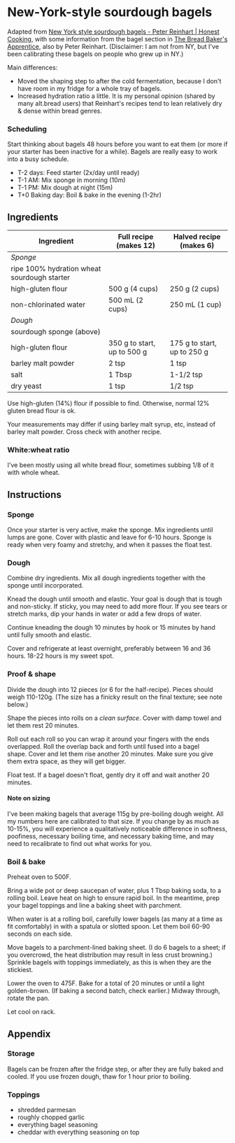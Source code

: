 # New-York-style sourdough bagels

Adapted from [New York style sourdough bagels - Peter Reinhart | Honest Cooking](http://honestcooking.com/peter-reinharts-new-york-style-bagels-wild-sourdough/), with some information from the bagel section in [The Bread Baker's Apprentice](https://www.amazon.com/Bread-Bakers-Apprentice-15th-Anniversary/dp/1607748657/), also by Peter Reinhart. (Disclaimer: I am not from NY, but I've been calibrating these bagels on people who grew up in NY.)

Main differences:
- Moved the shaping step to after the cold fermentation, because I don't have room in my fridge for a whole tray of bagels.
- Increased hydration ratio a little. It is my personal opinion (shared by many alt.bread users) that Reinhart's recipes tend to lean relatively dry & dense within bread genres.

### Scheduling

Start thinking about bagels 48 hours before you want to eat them (or more if your starter has been inactive for a while). Bagels are really easy to work into a busy schedule.

- T-2 days: Feed starter (2x/day until ready)
- T-1 AM: Mix sponge in morning (10m)
- T-1 PM: Mix dough at night (15m)
- T+0 Baking day: Boil & bake in the evening (1-2hr)

## Ingredients

| **Ingredient** | **Full recipe** (makes 12) | **Halved recipe** (makes 6) |
| ----------- | ----------- | ----------- |
| *Sponge* | | |
| ripe 100% hydration wheat sourdough starter | | |
| high-gluten flour | 500 g (4 cups) | 250 g (2 cups) |
| non-chlorinated water | 500 mL (2 cups) | 250 mL (1 cup) |
| *Dough* | | |
| sourdough sponge (above) | | |
| high-gluten flour | 350 g to start, up to 500 g | 175 g to start, up to 250 g |
| barley malt powder | 2 tsp | 1 tsp |
| salt | 1 Tbsp | 1-1/2 tsp |
| dry yeast | 1 tsp | 1/2 tsp |

Use high-gluten (14%) flour if possible to find. Otherwise, normal 12% gluten bread flour is ok.

Your measurements may differ if using barley malt syrup, etc, instead of barley malt powder. Cross check with another recipe.

### White:wheat ratio

I've been mostly using all white bread flour, sometimes subbing 1/8 of it with whole wheat.

## Instructions

### Sponge

Once your starter is very active, make the sponge. Mix ingredients until lumps are gone. Cover with plastic and leave for 6-10 hours. Sponge is ready when very foamy and stretchy, and when it passes the float test.

### Dough

Combine dry ingredients. Mix all dough ingredients together with the sponge until incorporated.

Knead the dough until smooth and elastic. Your goal is dough that is tough and non-sticky. If sticky, you may need to add more flour. If you see tears or stretch marks, dip your hands in water or add a few drops of water.

Continue kneading the dough 10 minutes by hook or 15 minutes by hand until fully smooth and elastic.

Cover and refrigerate at least overnight, preferably between 16 and 36 hours. 18-22 hours is my sweet spot.

### Proof & shape

Divide the dough into 12 pieces (or 6 for the half-recipe). Pieces should weigh 110-120g. (The size has a finicky result on the final texture; see note below.)

Shape the pieces into rolls on a *clean surface*. Cover with damp towel and let them rest 20 minutes.

Roll out each roll so you can wrap it around your fingers with the ends overlapped. Roll the overlap back and forth until fused into a bagel shape. Cover and let them rise another 20 minutes. Make sure you give them extra space, as they will get bigger.

Float test. If a bagel doesn't float, gently dry it off and wait another 20 minutes.

#### Note on sizing

I've been making bagels that average 115g by pre-boiling dough weight. All my numbers here are calibrated to that size. If you change by as much as 10-15%, you will experience a qualitatively noticeable difference in softness, poofiness, necessary boiling time, and necessary baking time, and may need to recalibrate to find out what works for you.

### Boil & bake

Preheat oven to 500F.

Bring a wide pot or deep saucepan of water, plus 1 Tbsp baking soda, to a rolling boil. Leave heat on high to ensure rapid boil. In the meantime, prep your bagel toppings and line a baking sheet with parchment.

When water is at a rolling boil, carefully lower bagels (as many at a time as fit comfortably) in with a spatula or slotted spoon. Let them boil 60-90 seconds on each side.

Move bagels to a parchment-lined baking sheet. (I do 6 bagels to a sheet; if you overcrowd, the heat distribution may result in less crust browning.) Sprinkle bagels with toppings immediately, as this is when they are the stickiest.

Lower the oven to 475F. Bake for a total of 20 minutes or until a light golden-brown. (If baking a second batch, check earlier.) Midway through, rotate the pan.

Let cool on rack.

## Appendix

### Storage

Bagels can be frozen after the fridge step, or after they are fully baked and cooled. If you use frozen dough, thaw for 1 hour prior to boiling.

### Toppings
- shredded parmesan
- roughly chopped garlic
- everything bagel seasoning
- cheddar with everything seasoning on top
